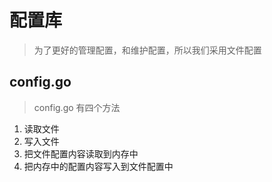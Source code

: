 # 配置库

> 为了更好的管理配置，和维护配置，所以我们采用文件配置

## config.go
> config.go 有四个方法
1. 读取文件
2. 写入文件
3. 把文件配置内容读取到内存中
4. 把内存中的配置内容写入到文件配置中